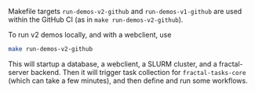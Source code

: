 Makefile targets `run-demos-v2-github` and `run-demos-v1-github` are used within the GitHub CI (as in `make run-demos-v2-github`).

To run v2 demos locally, and with a webclient, use
```bash
make run-demos-v2-github
```
This will startup a database, a webclient, a SLURM cluster, and a
fractal-server backend. Then it will trigger task collection for
`fractal-tasks-core` (which can take a few minutes), and then define and run
some workflows.
